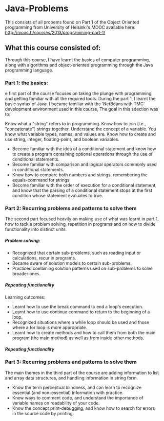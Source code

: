 # Java-Problems
This consists of all probems found on Part 1 of the Object Oriented programming from University of Helsinki's MOOC available here: 
http://mooc.fi/courses/2013/programming-part-1/


## What this course consisted of:
Through this course, I have learnt the basics of computer programming, along with algorithms and object-oriented programming through the Java programming language. 

### Part 1: the basics:

e first part of the course focuses on taking the plunge with programming and getting familiar with all the required tools. During the part 1, I learnt the basic syntax of Java. I became familiar with the 'NetBeans with TMC' development environment used in this course, The goal in this sdection was to:

Know what a "string" refers to in programming.
Know how to join (i.e., "concatenate") strings together.
Understand the concept of a variable. You know what variable types, names, and values are.
Know how to create and use string, integer, floating-point, and boolean variables.


- Become familiar with the idea of a conditional statement and know how to create a program containing optional operations through the use of conditional statements.
- Become familiar with comparison and logical operators commonly used in conditional statements.
- Know how to compare both numbers and strings, remembering the equals-command for strings.
- Become familiar with the order of execution for a conditional statement, and know that the parsing of a conditional statement stops at the first condition whose statement evaluates to true.

### Part 2: Recurring problems and patterns to solve them

The second part focused heavily on making use of what was learnt in part 1, how to tackle problem solving, repetition in programs and on how to divide functionality into distinct units.

##### Problem solving:
- Recognized that certain sub-problems, such as reading input or calculations, recur in programs.
- Became aware of solution models to certain sub-problems.
- Practiced combining solution patterns used on sub-problems to solve broader ones.

##### Repeating functionality

Learning outcomes:
- Learnt how to use the break command to end a loop's execution.
- Learnt how to use continue command to return to the beginning of a loop.
- Recognized situations where a while loop should be used and those where a for loop is more appropriate.
- Learnt how to create methods and how to call them from both the main program (the main method) as well as from inside other methods.
##### Repeating functionality


### Part 3: Recurring problems and patterns to solve them

The main themes in the third part of the course are adding information to list and array data structures, and handling information in string form.
- Know the term perceptual blindness, and can learn to recognize essential (and non-essential) information with practice.
- Know ways to comment code, and understand the importance of variable names on readability of your code.
- Know the concept print-debugging, and know how to search for errors in the source code by printing.
